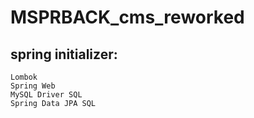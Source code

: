 # MSPRBACK_cms_reworked

## spring initializer:

    Lombok 
    Spring Web 
    MySQL Driver SQL
    Spring Data JPA SQL

